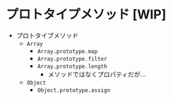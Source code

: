 # プロトタイプメソッド [WIP]

* プロトタイプメソッド
  * `Array`
    * `Array.prototype.map`
    * `Array.prototype.filter`
    * `Array.prototype.length`
      * メソッドではなくプロパティだが...
  * `Object`
    * `Object.prototype.assign`